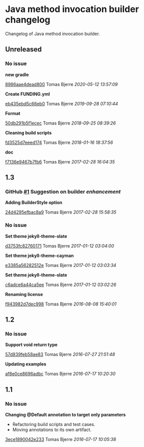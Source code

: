 
 # Java method invocation builder changelog

Changelog of Java method invocation builder.

## Unreleased
### No issue

**new gradle**


[8986aae4dead800](https://github.com/tomasbjerre/java-method-invocation-builder/commit/8986aae4dead800) Tomas Bjerre *2020-05-12 13:57:09*

**Create FUNDING.yml**


[eb435ebd5c66eb0](https://github.com/tomasbjerre/java-method-invocation-builder/commit/eb435ebd5c66eb0) Tomas Bjerre *2019-09-28 07:10:44*

**Format**


[50db291b5f1ecec](https://github.com/tomasbjerre/java-method-invocation-builder/commit/50db291b5f1ecec) Tomas Bjerre *2018-09-25 08:39:26*

**Cleaning build scripts**


[fd3525d7eeed174](https://github.com/tomasbjerre/java-method-invocation-builder/commit/fd3525d7eeed174) Tomas Bjerre *2018-01-16 18:37:56*

**doc**


[f7136e9467b7fb6](https://github.com/tomasbjerre/java-method-invocation-builder/commit/f7136e9467b7fb6) Tomas Bjerre *2017-02-28 16:04:35*


## 1.3
### GitHub [#1](https://github.com/tomasbjerre/java-method-invocation-builder/issues/1) Suggestion on builder    *enhancement*  

**Adding BuilderStyle option**


[24d4295efbac8a9](https://github.com/tomasbjerre/java-method-invocation-builder/commit/24d4295efbac8a9) Tomas Bjerre *2017-02-28 15:58:35*


### No issue

**Set theme jekyll-theme-slate**


[d3753fc82760171](https://github.com/tomasbjerre/java-method-invocation-builder/commit/d3753fc82760171) Tomas Bjerre *2017-01-12 03:04:00*

**Set theme jekyll-theme-cayman**


[e3385a56282512e](https://github.com/tomasbjerre/java-method-invocation-builder/commit/e3385a56282512e) Tomas Bjerre *2017-01-12 03:03:34*

**Set theme jekyll-theme-slate**


[c6adce6a44ca5ee](https://github.com/tomasbjerre/java-method-invocation-builder/commit/c6adce6a44ca5ee) Tomas Bjerre *2017-01-12 03:02:26*

**Renaming license**


[f943982d7dec998](https://github.com/tomasbjerre/java-method-invocation-builder/commit/f943982d7dec998) Tomas Bjerre *2016-08-08 15:40:01*


## 1.2
### No issue

**Support void return type**


[57d839feb58ae83](https://github.com/tomasbjerre/java-method-invocation-builder/commit/57d839feb58ae83) Tomas Bjerre *2016-07-27 21:51:48*

**Updating examples**


[af8e0ce8696adbc](https://github.com/tomasbjerre/java-method-invocation-builder/commit/af8e0ce8696adbc) Tomas Bjerre *2016-07-17 10:20:30*


## 1.1
### No issue

**Changing @Default annotation to target only parameters**

 * Refactoring build scripts and test cases. 
 * Moving annotations to its own artifact. 

[3ece1890042e233](https://github.com/tomasbjerre/java-method-invocation-builder/commit/3ece1890042e233) Tomas Bjerre *2016-07-17 10:05:38*


 